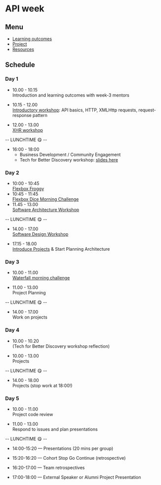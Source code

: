 # API week

## Menu

- [Learning outcomes](./learning-outcomes.md)
- [Project](.project.md)
- [Resources](./resources.md)

## Schedule

### Day 1

- 10.00 - 10.15 <br /> Introduction and learning outcomes with week-3 mentors

- 10.15 - 12.00 <br /> [Introductory workshop](https://github.com/foundersandcoders/api-workshop): API basics, HTTP, XMLHttp requests, request-response pattern

- 12.00 - 13.00 <br /> [XHR workshop](https://github.com/foundersandcoders/xhr-workshop)

-- LUNCHTIME 😋 --

- 16:00 - 18:00 <br>
  - Business Development / Community Engagement
  - Tech for Better Discovery workshop: [slides here](https://facresources.com/slides/tfb-discovery-workshop.html#/)

### Day 2

- 10:00 - 10:45 <br />
  [Flexbox Froggy](http://flexboxfroggy.com/)
- 10:45 - 11:45 <br />
  [Flexbox Dice Morning Challenge](https://github.com/smarthutza/flexbox-workshop)
- 11.45 - 13.00 <br />
  [Software Architecture Workshop](https://github.com/foundersandcoders/Workshop-Software-Architecture-Design)

-- LUNCHTIME 😋 --

- 14.00 - 17.00 <br />
  [Software Design Workshop](https://github.com/foundersandcoders/ws-software-design-js)

- 17.15 - 18.00 <br />
  [Introduce Projects](https://github.com/foundersandcoders/master-reference/blob/master/coursebook/week-3/project.md) & Start Planning Architecture

### Day 3

- 10.00 - 11.00 <br /> [Waterfall morning challenge](https://github.com/foundersandcoders/mc-waterfall-chaser)

- 11.00 - 13.00 <br /> Project Planning

-- LUNCHTIME 😋 --

- 14.00 - 17.00 <br /> Work on projects

### Day 4

- 10.00 - 10.20 <br /> (Tech for Better Discovery workshop reflection)

- 10.00 - 13.00 <br /> Projects

-- LUNCHTIME 😋 --

- 14.00 - 18.00 <br /> Projects (stop work at 18:00!)

### Day 5

- 10.00 - 11.00 <br /> Project code review

- 11.00 - 13.00 <br /> Respond to issues and plan presentations

-- LUNCHTIME 😋 --

- 14:00-15:20 — Presentations (20 mins per group)

- 15:20-16:20 — Cohort Stop Go Continue (retrospective)

- 16:20-17:00 — Team retrospectives

- 17:00-18:00 — External Speaker or Alumni Project Presentation
